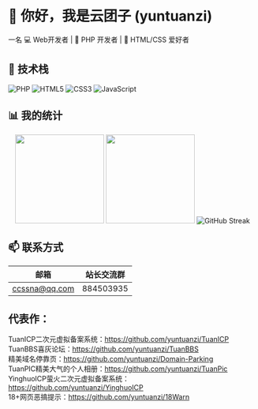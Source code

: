 # 👋 你好，我是云团子 (yuntuanzi)

一名
💻 Web开发者 | 🐘 PHP 开发者 | 🎨 HTML/CSS 爱好者

## 🚀 技术栈

![PHP](https://img.shields.io/badge/PHP-777BB4?style=for-the-badge&logo=php&logoColor=white)
![HTML5](https://img.shields.io/badge/HTML5-E34F26?style=for-the-badge&logo=html5&logoColor=white)
![CSS3](https://img.shields.io/badge/CSS3-1572B6?style=for-the-badge&logo=css3&logoColor=white)
![JavaScript](https://img.shields.io/badge/JavaScript-F7DF1E?style=for-the-badge&logo=javascript&logoColor=black)

## 📊 我的统计

<div align="center">
  <img height="180em" src="https://github-readme-stats.vercel.app/api?username=yuntuanzi&show_icons=true&theme=radical&include_all_commits=true&count_private=true"/>
  <img height="180em" src="https://github-readme-stats.vercel.app/api/top-langs/?username=yuntuanzi&layout=compact&langs_count=7&theme=radical"/>
  <img src="https://github-readme-streak-stats.herokuapp.com/?user=yuntuanzi&theme=radical" alt="GitHub Streak" />
</div>

<div align="center">
  
</div>

## 📫 联系方式

| 邮箱 | 站长交流群 |
|------|------------|
| ccssna@qq.com | 884503935 |

## 代表作：
TuanICP二次元虚拟备案系统：https://github.com/yuntuanzi/TuanICP  
TuanBBS喜灰论坛：https://github.com/yuntuanzi/TuanBBS  
精美域名停靠页：https://github.com/yuntuanzi/Domain-Parking  
TuanPIC精美大气的个人相册：https://github.com/yuntuanzi/TuanPic  
YinghuoICP萤火二次元虚拟备案系统：https://github.com/yuntuanzi/YinghuoICP  
18+网页恶搞提示：https://github.com/yuntuanzi/18Warn

